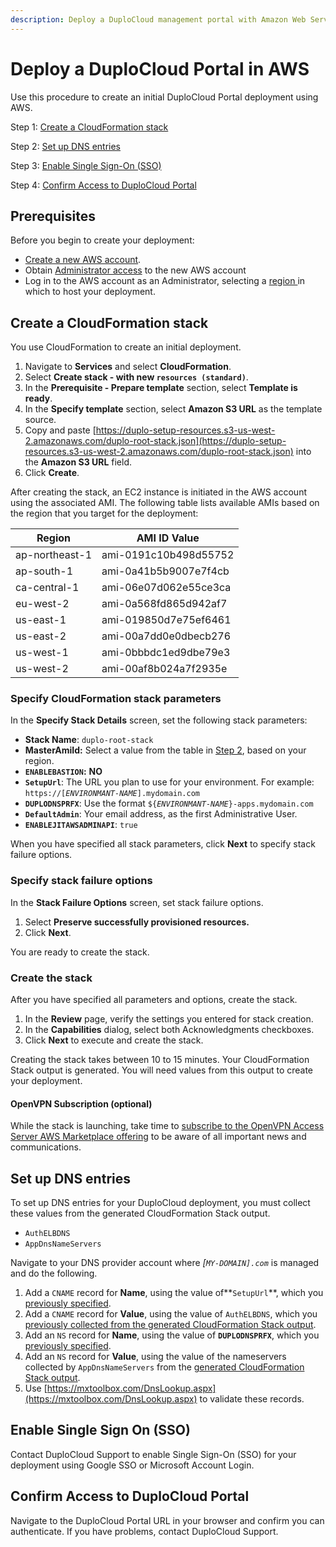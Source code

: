 ```yaml
---
description: Deploy a DuploCloud management portal with Amazon Web Services
---
```


# Deploy a DuploCloud Portal in AWS

Use this procedure to create an initial DuploCloud Portal deployment using AWS.

Step 1: [Create a CloudFormation stack](deploy-a-duplocloud-portal-in-aws.md#create-a-cloudformation-stack)

Step 2: [Set up DNS entries](deploy-a-duplocloud-portal-in-aws.md#set-up-dns-entries)

Step 3: [Enable Single Sign-On (SSO)](deploy-a-duplocloud-portal-in-aws.md#enable-single-sign-on-sso)

Step 4: [Confirm Access to DuploCloud Portal](deploy-a-duplocloud-portal-in-aws.md#confirm-access-to-duplocloud-portal)

## Prerequisites

Before you begin to create your deployment:

* [Create a new AWS account](https://aws.amazon.com/free/?trk=578b2801-ffbb-4021-a1db-01a0bafb3a4a\&sc\_channel=ps\&ef\_id=CjwKCAjwge2iBhBBEiwAfXDBR3ABxb9HejfSaFdz\_73vBm44YFAfr8qbxf6S0lXEU4YV-FRCNyZ1RBoCT4AQAvD\_BwE:G:s\&s\_kwcid=AL!4422!3!507162072479!p!!g!!aws!12563449882!121199905124\&all-free-tier.sort-by=item.additionalFields.SortRank\&all-free-tier.sort-order=asc\&awsf.Free%20Tier%20Types=\*all\&awsf.Free%20Tier%20Categories=\*all).
* Obtain [Administrator access](https://docs.aws.amazon.com/streams/latest/dev/setting-up.html) to the new AWS account
* Log in to the AWS account as an Administrator, selecting a [region ](https://docs.aws.amazon.com/AmazonRDS/latest/UserGuide/Concepts.RegionsAndAvailabilityZones.html)in which to host your deployment.

## Create a CloudFormation stack

You use CloudFormation to create an initial deployment.

1. Navigate to **Services** and select **CloudFormation**.
2. Select **Create stack - with new `resources (standard)`**.
3. In the **Prerequisite - Prepare template** section, select **Template is ready**.
4. In the **Specify template** section, select **Amazon S3 URL** as the template source.
5. Copy and paste [https://duplo-setup-resources.s3-us-west-2.amazonaws.com/duplo-root-stack.json](https://duplo-setup-resources.s3-us-west-2.amazonaws.com/duplo-root-stack.json) into the **Amazon S3 URL** field.&#x20;
6. Click **Create**.

After creating the stack, an EC2 instance is initiated in the AWS account using the associated AMI. The following table lists available AMIs based on the region that you target for the deployment:

| Region         | AMI ID Value          |
| -------------- | --------------------- |
| ap-northeast-1 | ami-0191c10b498d55752 |
| ap-south-1     | ami-0a41b5b9007e7f4cb |
| ca-central-1   | ami-06e07d062e55ce3ca |
| eu-west-2      | ami-0a568fd865d942af7 |
| us-east-1      | ami-019850d7e75ef6461 |
| us-east-2      | ami-00a7dd0e0dbecb276 |
| us-west-1      | ami-0bbbdc1ed9dbe79e3 |
| us-west-2      | ami-00af8b024a7f2935e |

### Specify CloudFormation stack parameters

In the **Specify Stack Details** screen, set the following stack parameters:

* **Stack Name**: `duplo-root-stack`
* **MasterAmiId:** Select a value from the table in [Step 2](deploy-a-duplocloud-portal-in-aws.md#2.-create-a-cloudformation-stack), based on your region.
* **`ENABLEBASTION`:** **NO**
* **`SetupUrl`**: The URL you plan to use for your environment.  For example: `https://[`_`ENVIRONMANT-NAME`_`].mydomain.com`
* **`DUPLODNSPRFX`**: Use the format `${`_`ENVIRONMANT-NAME`_`}-apps.mydomain.com`
* **`DefaultAdmin`**: Your email address, as the first Administrative User.
* **`ENABLEJITAWSADMINAPI`**: `true`

When you have specified all stack parameters, click **Next** to specify stack failure options.

### Specify stack failure options

In the **Stack Failure Options** screen, set stack failure options.&#x20;

1. Select **Preserve successfully provisioned resources.**
2. Click **Next**.

You are ready to create the stack.

### Create the stack

After you have specified all parameters and options, create the stack.

1. In the **Review** page, verify the settings you entered for stack creation.
2. In the **Capabilities** dialog, select both Acknowledgments checkboxes.&#x20;
3. Click **Next** to execute and create the stack.&#x20;

Creating the stack takes between 10 to 15 minutes. Your CloudFormation Stack output is generated. You will need values from this output to create your deployment.

#### OpenVPN Subscription (optional)

While the stack is launching, take time to [subscribe to the OpenVPN Access Server AWS Marketplace offering](https://aws.amazon.com/marketplace/server/procurement?productId=fe8020db-5343-4c43-9e65-5ed4a825c931) to be aware of all important news and communications.&#x20;

## Set up DNS entries

To set up DNS entries for your DuploCloud deployment, you must collect these values from the generated CloudFormation Stack output.&#x20;

* `AuthELBDNS`
* `AppDnsNameServers`

Navigate to your DNS provider account where _\[`MY-DOMAIN].com`_ is managed and do the following.

1. Add a `CNAME` record for **Name**, using the value of**`SetupUrl`**, which you [previously specified](deploy-a-duplocloud-portal-in-aws.md#specify-cloudformation-stack-parameters).&#x20;
2. Add a `CNAME` record for **Value**, using the value of `AuthELBDNS`, which you [previously collected from the generated CloudFormation Stack output](deploy-a-duplocloud-portal-in-aws.md#create-the-stack).
3. Add an `NS` record for **Name**, using the value of **`DUPLODNSPRFX`**, which you [previously specified](deploy-a-duplocloud-portal-in-aws.md#specify-cloudformation-stack-parameters).
4. Add an `NS` record for **Value**, using the value of the nameservers collected by `AppDnsNameServers` from the [generated CloudFormation Stack output](deploy-a-duplocloud-portal-in-aws.md#create-the-stack).
5. Use [https://mxtoolbox.com/DnsLookup.aspx](https://mxtoolbox.com/DnsLookup.aspx) to validate these records.

## Enable Single Sign On (SSO)

Contact DuploCloud Support to enable Single Sign-On (SSO) for your deployment using Google SSO or Microsoft Account Login.

## Confirm Access to DuploCloud Portal

Navigate to the DuploCloud Portal URL in your browser and confirm you can authenticate. If you have problems, contact DuploCloud Support.
